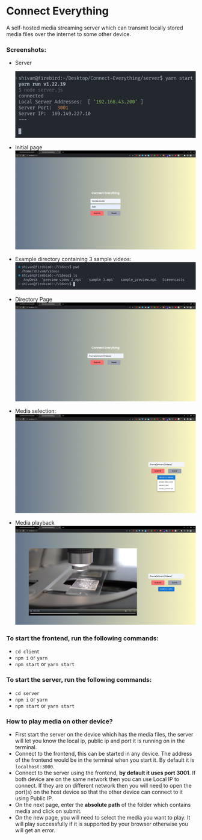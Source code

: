 # **Connect Everything**

A self-hosted media streaming server which can transmit locally stored media files over the internet to some other device.

### Screenshots:

-   Server

    ![Server](/public/server.png)

-   Initial page
    ![Initial page](/public/initial.png)

-   Example directory containing 3 sample videos:
    ![Example directory](/public/eg_dir.png)

-   Directory Page
    ![Directory page](/public/dir_page.png)

-   Media selection:
    ![Media selection](/public/media_selection.png)

-   Media playback
    ![playback](/public/playback.png)

### To start the frontend, run the following commands:

-   `cd client`
-   `npm i` or `yarn`
-   `npm start` or `yarn start`

### To start the server, run the following commands:

-   `cd server`
-   `npm i` or `yarn`
-   `npm start` or `yarn start`

### How to play media on other device?

-   First start the server on the device which has the media files, the server will let you know the local ip, public ip and port it is running on in the terminal.
-   Connect to the frontend, this can be started in any device. The address of the frontend would be in the terminal when you start it. By default it is `localhost:3000`.
-   Connect to the server using the frontend, **by default it uses port 3001**. If both device are on the same network then you can use Local IP to connect. If they are on different network then you will need to open the port(s) on the host device so that the other device can connect to it using Public IP.
-   On the next page, enter the **absolute path** of the folder which contains media and click on submit.
-   On the new page, you will need to select the media you want to play. It will play successfully if it is supported by your browser otherwise you will get an error.
